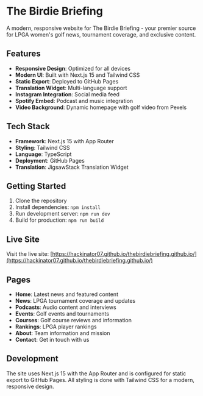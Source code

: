 # The Birdie Briefing

A modern, responsive website for The Birdie Briefing - your premier source for LPGA women's golf news, tournament coverage, and exclusive content.

## Features

- **Responsive Design**: Optimized for all devices
- **Modern UI**: Built with Next.js 15 and Tailwind CSS
- **Static Export**: Deployed to GitHub Pages
- **Translation Widget**: Multi-language support
- **Instagram Integration**: Social media feed
- **Spotify Embed**: Podcast and music integration
- **Video Background**: Dynamic homepage with golf video from Pexels

## Tech Stack

- **Framework**: Next.js 15 with App Router
- **Styling**: Tailwind CSS
- **Language**: TypeScript
- **Deployment**: GitHub Pages
- **Translation**: JigsawStack Translation Widget

## Getting Started

1. Clone the repository
2. Install dependencies: `npm install`
3. Run development server: `npm run dev`
4. Build for production: `npm run build`

## Live Site

Visit the live site: [https://hackinator07.github.io/thebirdiebriefing.github.io/](https://hackinator07.github.io/thebirdiebriefing.github.io/)

## Pages

- **Home**: Latest news and featured content
- **News**: LPGA tournament coverage and updates
- **Podcasts**: Audio content and interviews
- **Events**: Golf events and tournaments
- **Courses**: Golf course reviews and information
- **Rankings**: LPGA player rankings
- **About**: Team information and mission
- **Contact**: Get in touch with us

## Development

The site uses Next.js 15 with the App Router and is configured for static export to GitHub Pages. All styling is done with Tailwind CSS for a modern, responsive design.
